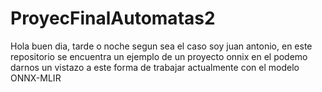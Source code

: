 # ProyecFinalAutomatas2
Hola buen dia, tarde o noche segun sea el caso soy juan antonio, en este repositorio se encuentra un ejemplo de un proyecto onnix en el podemo darnos un vistazo a este forma de trabajar actualmente con el modelo ONNX-MLIR
